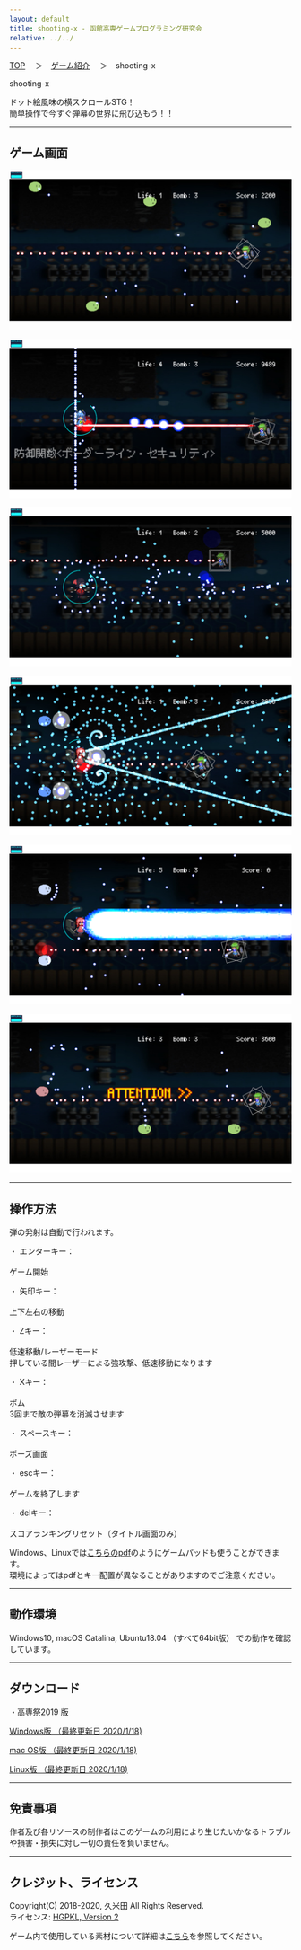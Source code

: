 ```yaml
---
layout: default
title: shooting-x - 函館高専ゲームプログラミング研究会
relative: ../../
---
```

<div class="content">
<div class="main">

<p class="bread">
<a href="../../">TOP</a>
　＞　<a href="../">ゲーム紹介</a>
　＞　shooting-x
</p>

<p class="title">
shooting-x
</p>

<p>
ドット絵風味の横スクロールSTG！
<br>
簡単操作で今すぐ弾幕の世界に飛び込もう！！
</p>

<hr>
<h2>ゲーム画面</h2>

<p>
<img alt="スクリーンショット" src="./ss1.png">
</p>

<p>
<img alt="スクリーンショット" src="./ss2.png">
</p>

<p>
<img alt="スクリーンショット" src="./ss3.png">
</p>

<p>
<img alt="スクリーンショット" src="./ss4.png">
</p>

<p>
<img alt="スクリーンショット" src="./ss5.png">
</p>

<p>
<img alt="スクリーンショット" src="./ss6.png">
</p>

<hr>
<h2>操作方法</h2>

<p>
弾の発射は自動で行われます。
</p>

<p>
・ エンターキー：
<br>
<br>
ゲーム開始 
</p>


<p>
・ 矢印キー：
<br>
<br>
上下左右の移動
</p>

<p>
・ Zキー： 
<br>
<br>
低速移動/レーザーモード
<br>
押している間レーザーによる強攻撃、低速移動になります
</p>

<p>
・ Xキー： 
<br>
<br>
ボム
<br>
3回まで敵の弾幕を消滅させます
</p>

<p>
・ スペースキー：
<br>
<br>
ポーズ画面
</p>

<p>
・ escキー： 
<br>
<br>
ゲームを終了します
</p>

<p>
・ delキー： 
<br>
<br>
スコアランキングリセット（タイトル画面のみ）
</p>

<p>
Windows、Linuxでは<a href="./shooting-x_manual.pdf">こちらのpdf</a>のようにゲームパッドも使うことができます。
<br>
環境によってはpdfとキー配置が異なることがありますのでご注意ください。
</p>

<hr>
<h2>動作環境</h2>

<p>
Windows10, macOS Catalina, Ubuntu18.04 （すべて64bit版） での動作を確認しています。
</p>

<hr>
<h2>ダウンロード</h2>

<p>
・高専祭2019 版
</p>

<p>
<a href="https://box.yahoo.co.jp/guest/viewer?sid=box-l-26oalqoyfj6fl63uanefeuz3se-1001&uniqid=341342ca-bff8-49fa-b302-6bb58eae7fc4&viewtype=detail">Windows版 （最終更新日 2020/1/18) </a>
</p>

<p>
<a href="https://box.yahoo.co.jp/guest/viewer?sid=box-l-26oalqoyfj6fl63uanefeuz3se-1001&uniqid=3544eab5-ab9f-4025-98af-a0ee219628a8&viewtype=detail">mac OS版 （最終更新日 2020/1/18) </a>
</p>

<p>
<a href="https://box.yahoo.co.jp/guest/viewer?sid=box-l-26oalqoyfj6fl63uanefeuz3se-1001&uniqid=b496da7f-2717-4fc8-923f-5e463175e6a5&viewtype=detail">Linux版 （最終更新日 2020/1/18) </a>
</p>

<hr>
<h2>免責事項</h2>

<p>
作者及び各リソースの制作者はこのゲームの利用により生じたいかなるトラブルや損害・損失に対し一切の責任を負いません。
</p>

<hr>
<h2>クレジット、ライセンス</h2>

<p>
Copyright(C) 2018-2020, 久米田 All Rights Reserved.
<br>
ライセンス: <a href="../../other/HGPKLv2.html">HGPKL, Version 2</a>
</p>

<p>
ゲーム内で使用している素材について詳細は<a href="./readme.txt">こちら</a>を参照してください。
</p>

</div>
</div>
